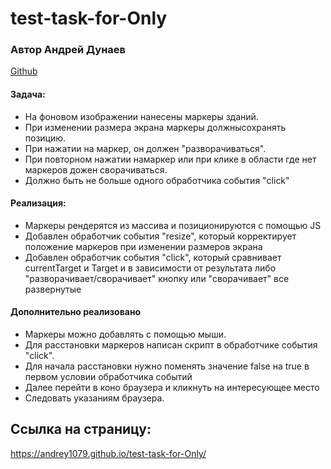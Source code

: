 # test-task-for-Only

### Автор Андрей Дунаев

[Github](https://github.com/Andrey1079)

#### Задача:

- На фоновом изображении нанесены маркеры зданий.
- При изменении размера экрана маркеры должнысохранять позицию.
- При нажатии на маркер, он должен "разворачиваться".
- При повторном нажатии намаркер или при клике в области где нет маркеров дожен сворачиваться.
- Должно быть не больше одного обработчика события "click"

#### Реализация:

- Маркеры рендерятся из массива и позиционируются с помощью JS
- Добавлен обработчик события "resize", который корректирует положение маркеров при изменении
  размеров экрана
- Добавлен обработчик события "click", который сравнивает currentTarget и Target и в зависимости от
  результата либо "разворачивает/сворачивает" кнопку или "сворачивает" все развернутые

#### Дополнительно реализовано

- Маркеры можно добавлять с помощью мыши.
- Для расстановки маркеров написан скрипт в обработчике события "click".
- Для начала расстановки нужно поменять значение false на true в первом условии обработчика событий
- Далее перейти в коно браузера и кликнуть на интересующее место
- Следовать указаниям браузера.

## Ссылка на страницу:

https://andrey1079.github.io/test-task-for-Only/

